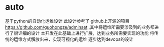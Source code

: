 # auto
基于python的自动化运维设计
此设计参考了 github上开源的项目 https://github.com/guohongze/adminset ,其中将运维所需要涉及到的业务都进行了很详细的设计
本开发在此基础上进行扩展，达到业务所需要实现的功能
将传统的运维方式解放出来，实现可视化的运维
逐步达到devops的设计
